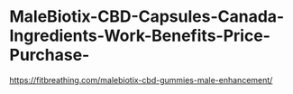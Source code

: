 # MaleBiotix-CBD-Capsules-Canada-Ingredients-Work-Benefits-Price-Purchase-
https://fitbreathing.com/malebiotix-cbd-gummies-male-enhancement/
